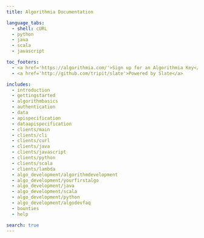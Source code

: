 ```yaml
---
title: Algorithmia Documentation

language_tabs:
  - shell: cURL
  - python
  - java
  - scala
  - javascript

toc_footers:
  - <a href='https://algorithmia.com/'>Sign up for an Algorithmia Key</a>
  - <a href='http://github.com/tripit/slate'>Powered by Slate</a>

includes:
  - introduction
  - gettingstarted
  - algorithmbasics
  - authentication
  - data
  - apispecification
  - dataapispecification
  - clients/main
  - clients/cli
  - clients/curl
  - clients/java
  - clients/javascript
  - clients/python
  - clients/scala
  - clients/lambda
  - algo_development/algorithmdevelopment
  - algo_development/yourfirstalgo
  - algo_development/java
  - algo_development/scala
  - algo_development/python
  - algo_development/algodevfaq
  - bounties
  - help

search: true
---
```

